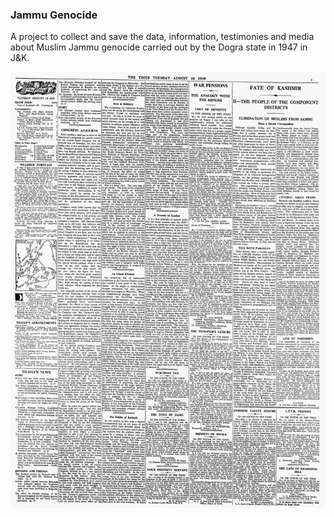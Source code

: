 ### Jammu Genocide

<!--

**JammuGenocide/JammuGenocide** is a ✨ _special_ ✨ repository because its `README.md` (this file) appears on your GitHub profile.

-->

A project to collect and save the data, information, testimonies and media about Muslim Jammu genocide carried out by the Dogra state in 1947 in J&K.

![Times of London](https://github.com/JammuGenocide/PressCoverage/blob/main/The%20London%20Times%2C%20August%2010%2C%201948.jpeg)
